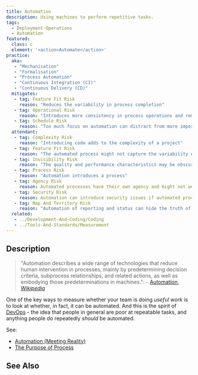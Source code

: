 ```yaml
---
title: Automation
description: Using machines to perform repetitive tasks.
tags: 
  - Deployment-Operations
  - Automation
featured: 
  class: c
  element: '<action>Automate</action>'
practice:
  aka: 
   - "Mechanisation"
   - "Formalisation"
   - "Process Automation"
   - "Continuous Integration (CI)"
   - "Continuous Delivery (CD)"
  mitigates:
   - tag: Feature Fit Risk
     reason: "Reduces the variability in process completion"
   - tag: Operational Risk
     reason: "Introduces more consistency in process operations and removes opportunity for human error"
   - tag: Schedule Risk
     reason: "Too much focus on automation can distract from more important tasks"
  attendant:
   - tag: Complexity Risk
     reason: "Introducing code adds to the complexity of a project"
   - tag: Feature Fit Risk
     reason: "The automated process might not capture the variability of requirements of the original approach"
   - tag: Invisibility Risk
     reason: "The quality and performance characteristics may be obscured by automation."
   - tag: Process Risk
     reason: "Automation introduces a process"
   - tag: Agency Risk
     reason: Automated processes have their own agency and might not work as desired.
   - tag: Security Risk
     reason: Automation can introduce security issues if automated processes are given elevated privileges.  
   - tag: Map And Territory Risk
     reason: "Automation of reporting and status can hide the truth of a system's health."
  related:
   - ../Development-And-Coding/Coding
   - ../Tools-And-Standards/Measurement
---
```


<PracticeIntro details={frontMatter} /> 

## Description

> "Automation describes a wide range of technologies that reduce human intervention in processes, mainly by predetermining decision criteria, subprocess relationships, and related actions, as well as embodying those predeterminations in machines.": - [Automation, _Wikipedia_](https://en.wikipedia.org/wiki/Automation)

One of the key ways to measure whether your team is doing _useful work_ is to look at whether, in fact, it can be automated.  And this is the spirit of [DevOps](DevOps) - the idea that people in general are poor at repeatable tasks, and anything people do repeatedly _should_ be automated.  

See: 

 - [Automation (Meeting Reality)](/thinking/Meeting-Reality.md#example-automation)
 - [The Purpose of Process](/risks/Process-Risk.md#the-purpose-of-process)

## See Also

<TagList tag="Automation" />